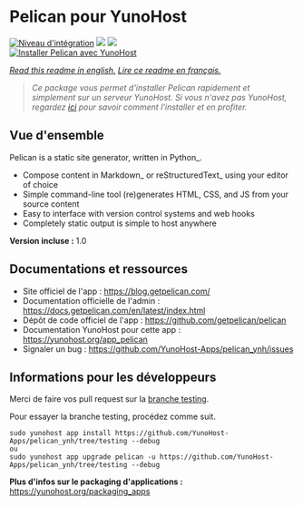# Pelican pour YunoHost

[![Niveau d'intégration](https://dash.yunohost.org/integration/pelican.svg)](https://dash.yunohost.org/appci/app/pelican) ![](https://ci-apps.yunohost.org/ci/badges/pelican.status.svg) ![](https://ci-apps.yunohost.org/ci/badges/pelican.maintain.svg)  
[![Installer Pelican avec YunoHost](https://install-app.yunohost.org/install-with-yunohost.svg)](https://install-app.yunohost.org/?app=pelican)

*[Read this readme in english.](./README.md)*
*[Lire ce readme en français.](./README_fr.md)*

> *Ce package vous permet d'installer Pelican rapidement et simplement sur un serveur YunoHost.
Si vous n'avez pas YunoHost, regardez [ici](https://yunohost.org/#/install) pour savoir comment l'installer et en profiter.*

## Vue d'ensemble

Pelican is a static site generator, written in Python_.

* Compose content in Markdown_ or reStructuredText_ using your editor of choice
* Simple command-line tool (re)generates HTML, CSS, and JS from your source content
* Easy to interface with version control systems and web hooks
* Completely static output is simple to host anywhere


**Version incluse :** 1.0



## Documentations et ressources

* Site officiel de l'app : https://blog.getpelican.com/
* Documentation officielle de l'admin : https://docs.getpelican.com/en/latest/index.html
* Dépôt de code officiel de l'app : https://github.com/getpelican/pelican
* Documentation YunoHost pour cette app : https://yunohost.org/app_pelican
* Signaler un bug : https://github.com/YunoHost-Apps/pelican_ynh/issues

## Informations pour les développeurs

Merci de faire vos pull request sur la [branche testing](https://github.com/YunoHost-Apps/pelican_ynh/tree/testing).

Pour essayer la branche testing, procédez comme suit.
```
sudo yunohost app install https://github.com/YunoHost-Apps/pelican_ynh/tree/testing --debug
ou
sudo yunohost app upgrade pelican -u https://github.com/YunoHost-Apps/pelican_ynh/tree/testing --debug
```

**Plus d'infos sur le packaging d'applications :** https://yunohost.org/packaging_apps